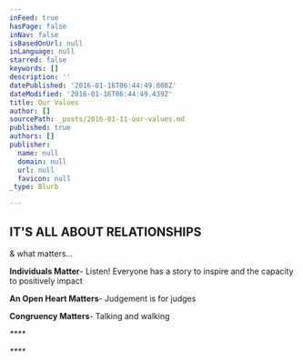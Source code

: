 ```yaml
---
inFeed: true
hasPage: false
inNav: false
isBasedOnUrl: null
inLanguage: null
starred: false
keywords: []
description: ''
datePublished: '2016-01-16T06:44:49.808Z'
dateModified: '2016-01-16T06:44:49.439Z'
title: Our Values
author: []
sourcePath: _posts/2016-01-11-our-values.md
published: true
authors: []
publisher:
  name: null
  domain: null
  url: null
  favicon: null
_type: Blurb

---
```

## IT'S ALL ABOUT RELATIONSHIPS

& what matters... 

**Individuals Matter**- Listen! Everyone has a
story to inspire and the capacity to positively impact

**An Open Heart Matters**- Judgement is for
judges

**Congruency Matters**- Talking and walking

_****_

_****_